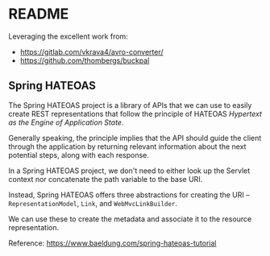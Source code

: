 # README

Leveraging the excellent work from:

* https://gitlab.com/vkrava4/avro-converter/
* https://github.com/thombergs/buckpal

## Spring HATEOAS
The Spring HATEOAS project is a library of APIs that we can use to easily create REST representations that follow the 
principle of HATEOAS _Hypertext as the Engine of Application State_.

Generally speaking, the principle implies that the API should guide the client through the application by returning 
relevant information about the next potential steps, along with each response.

In a Spring HATEOAS project, we don't need to either look up the Servlet context nor concatenate the path variable to 
the base URI.

Instead, Spring HATEOAS offers three abstractions for creating the URI – `RepresentationModel`, `Link`, and 
`WebMvcLinkBuilder`. 

We can use these to create the metadata and associate it to the resource representation.

Reference: https://www.baeldung.com/spring-hateoas-tutorial

